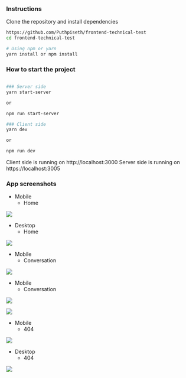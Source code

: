 ### Instructions

Clone the repository and install dependencies

```bash
https://github.com/Puthpiseth/frontend-technical-test
cd frontend-technical-test

# Using npm or yarn
yarn install or npm install

```

### How to start the project

```bash

### Server side
yarn start-server

or

npm run start-server

### Client side
yarn dev

or

npm run dev
```

Client side is running on http://localhost:3000
Server side is running on https://localhost:3005

### App screenshots

- Mobile
  - Home

![](src/assets/home-mobile.png)

- Desktop
  - Home

![](src/assets/desktop-home.png)

- Mobile
  - Conversation

![](src/assets/desktop-home.png)

- Mobile
  - Conversation

![](src/assets/mobile-conversation.png)

![](src/assets/mobile-conversation-1.png)

- Mobile
  - 404

![](src/assets/mobile-404.png)

- Desktop
  - 404

![](src/assets/desktop-404.png)
